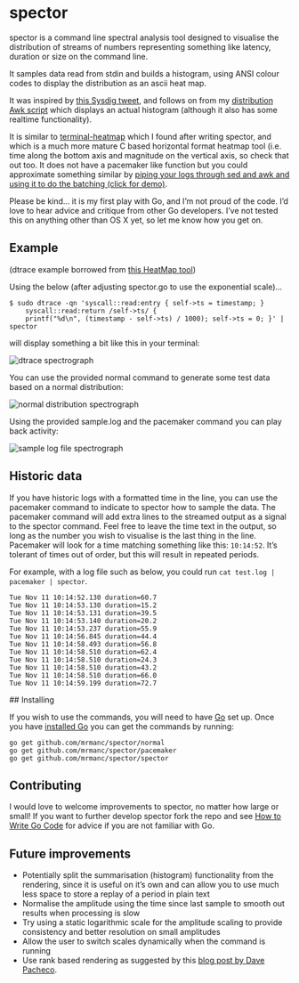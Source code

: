 # spector

spector is a command line spectral analysis tool designed to visualise the distribution of streams of numbers representing something like latency, duration or size on the command line.

It samples data read from stdin and builds a histogram, using ANSI colour codes to display the distribution as an ascii heat map.

It was inspired by [this Sysdig tweet](https://twitter.com/sysdig/status/618826906310324224), and follows on from my [distribution Awk script](https://github.com/mrmanc/log-ninja#distribution) which displays an actual histogram (although it also has some realtime functionality).

It is similar to [terminal-heatmap](https://github.com/jclulow/terminal-heatmap) which I found after writing spector, and which is a much more mature C based horizontal format heatmap tool (i.e. time along the bottom axis and magnitude on the vertical axis, so check that out too. It does not have a pacemaker like function but you could approximate something similar by [piping your logs through sed and awk and using it to do the batching (click for demo)](http://showterm.io/b0cc7e9da5547c59e24fc).

Please be kind… it is my first play with Go, and I’m not proud of the code. I’d love to hear advice and critique from other Go developers. I’ve not tested this on anything other than OS X yet, so let me know how you get on.

## Example
(dtrace example borrowed from [this HeatMap tool](https://github.com/brendangregg/HeatMap))

Using the below (after adjusting spector.go to use the exponential scale)…

```
$ sudo dtrace -qn 'syscall::read:entry { self->ts = timestamp; }
    syscall::read:return /self->ts/ {
    printf("%d\n", (timestamp - self->ts) / 1000); self->ts = 0; }' | spector
```

will display something a bit like this in your terminal:

![dtrace spectrograph](https://dl.dropboxusercontent.com/u/4117956/spector/dtrace.gif)

You can use the provided normal command to generate some test data based on a normal distribution:

![normal distribution spectrograph](https://dl.dropboxusercontent.com/u/4117956/spector/normal.gif)

Using the provided sample.log and the pacemaker command you can play back activity:

![sample log file spectrograph](https://dl.dropboxusercontent.com/u/4117956/spector/sample.gif)

## Historic data

If you have historic logs with a formatted time in the line, you can use the pacemaker command to indicate to spector how to sample the data. The pacemaker command will add extra lines to the streamed output as a signal to the spector command. Feel free to leave the time text in the output, so long as the number you wish to visualise is the last thing in the line. Pacemaker will look for a time matching something like this: `10:14:52`. It’s tolerant of times out of order, but this will result in repeated periods.

For example, with a log file such as below, you could run `cat test.log | pacemaker | spector`.

```
Tue Nov 11 10:14:52.130 duration=60.7
Tue Nov 11 10:14:53.130 duration=15.2
Tue Nov 11 10:14:53.131 duration=39.5
Tue Nov 11 10:14:53.140 duration=20.2
Tue Nov 11 10:14:53.237 duration=55.9
Tue Nov 11 10:14:56.845 duration=44.4
Tue Nov 11 10:14:58.493 duration=56.8
Tue Nov 11 10:14:58.510 duration=62.4
Tue Nov 11 10:14:58.510 duration=24.3
Tue Nov 11 10:14:58.510 duration=43.2
Tue Nov 11 10:14:58.510 duration=66.0
Tue Nov 11 10:14:59.199 duration=72.7
```

## Installing

If you wish to use the commands, you will need to have [Go](http://golang.org/) set up. Once you have [installed Go](https://golang.org/doc/install) you can get the commands by running:

```
go get github.com/mrmanc/spector/normal
go get github.com/mrmanc/spector/pacemaker
go get github.com/mrmanc/spector/spector
```

## Contributing

I would love to welcome improvements to spector, no matter how large or small! If you want to further develop spector fork the repo and see [How to Write Go Code](https://golang.org/doc/code.html) for advice if you are not familiar with Go.

## Future improvements

* Potentially split the summarisation (histogram) functionality from the rendering, since it is useful on it’s own and can allow you to use much less space to store a replay of a period in plain text
* Normalise the amplitude using the time since last sample to smooth out results when processing is slow
* Try using a static logarithmic scale for the amplitude scaling to provide consistency and better resolution on small amplitudes
* Allow the user to switch scales dynamically when the command is running
* Use rank based rendering as suggested by this [blog post by Dave Pacheco](http://dtrace.org/blogs/dap/2011/06/20/heatmap-coloring/).
